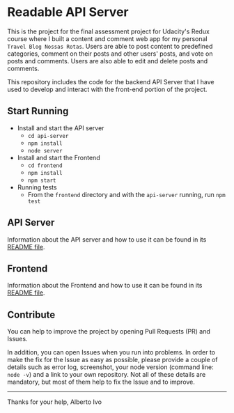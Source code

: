 # Readable API Server

This is the project for the final assessment project for Udacity's Redux course where I built a content and comment web app for my personal `Travel Blog Nossas Rotas`. Users are able to post content to predefined categories, comment on their posts and other users' posts, and vote on posts and comments. Users are also able to edit and delete posts and comments.

This repository includes the code for the backend API Server that I have used to develop and interact with the front-end portion of the project.

## Start Running

* Install and start the API server
    - `cd api-server`
    - `npm install`
    - `node server`
* Install and start the Frontend
    - `cd frontend`
    - `npm install`
    - `npm start`
* Running tests
    - From the `frontend` directory and with the `api-server` running, run `npm test`

## API Server

Information about the API server and how to use it can be found in its [README file](api-server/README.md).

## Frontend

Information about the Frontend and how to use it can be found in its [README file](frontend/README.md).

## Contribute

You can help to improve the project by opening Pull Requests (PR) and Issues.

In addition, you can open Issues when you run into problems. In order to make the fix for the Issue as easy as possible, please provide a couple of details such as error log, screenshot, your node version (command line: `node -v`) and a link to your own repository. Not all of these details are mandatory, but most of them help to fix the Issue and to improve.

---

Thanks for your help,
Alberto Ivo
